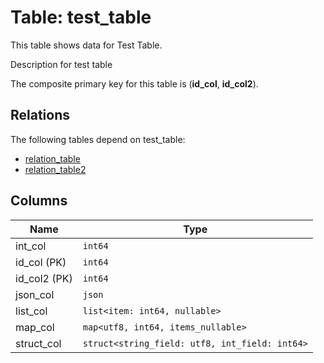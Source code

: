 # Table: test_table

This table shows data for Test Table.

Description for test table

The composite primary key for this table is (**id_col**, **id_col2**).

## Relations

The following tables depend on test_table:
  - [relation_table](relation_table.md)
  - [relation_table2](relation_table2.md)

## Columns

| Name          | Type          |
| ------------- | ------------- |
|int_col|`int64`|
|id_col (PK)|`int64`|
|id_col2 (PK)|`int64`|
|json_col|`json`|
|list_col|`list<item: int64, nullable>`|
|map_col|`map<utf8, int64, items_nullable>`|
|struct_col|`struct<string_field: utf8, int_field: int64>`|
